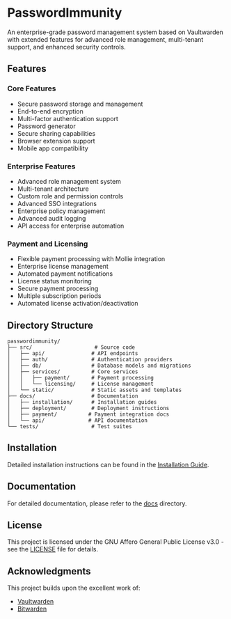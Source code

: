 # PasswordImmunity

An enterprise-grade password management system based on Vaultwarden with extended features for advanced role management, multi-tenant support, and enhanced security controls.

## Features

### Core Features
- Secure password storage and management
- End-to-end encryption
- Multi-factor authentication support
- Password generator
- Secure sharing capabilities
- Browser extension support
- Mobile app compatibility

### Enterprise Features
- Advanced role management system
- Multi-tenant architecture
- Custom role and permission controls
- Advanced SSO integrations
- Enterprise policy management
- Advanced audit logging
- API access for enterprise automation

### Payment and Licensing
- Flexible payment processing with Mollie integration
- Enterprise license management
- Automated payment notifications
- License status monitoring
- Secure payment processing
- Multiple subscription periods
- Automated license activation/deactivation

## Directory Structure

```
passwordimmunity/
├── src/                    # Source code
│   ├── api/               # API endpoints
│   ├── auth/              # Authentication providers
│   ├── db/                # Database models and migrations
│   ├── services/          # Core services
│   │   ├── payment/       # Payment processing
│   │   └── licensing/     # License management
│   └── static/            # Static assets and templates
├── docs/                  # Documentation
│   ├── installation/      # Installation guides
│   ├── deployment/        # Deployment instructions
│   ├── payment/          # Payment integration docs
│   └── api/              # API documentation
└── tests/                 # Test suites
```

## Installation

Detailed installation instructions can be found in the [Installation Guide](docs/installation/README.md).

## Documentation

For detailed documentation, please refer to the [docs](docs/) directory.

## License

This project is licensed under the GNU Affero General Public License v3.0 - see the [LICENSE](LICENSE) file for details.

## Acknowledgments

This project builds upon the excellent work of:
- [Vaultwarden](https://github.com/dani-garcia/vaultwarden)
- [Bitwarden](https://github.com/bitwarden)
